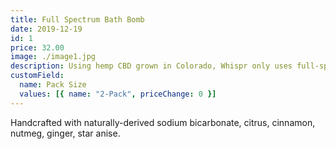 ```yaml
---
title: Full Spectrum Bath Bomb
date: 2019-12-19
id: 1
price: 32.00
image: ./image1.jpg
description: Using hemp CBD grown in Colorado, Whispr only uses full-spectrum extracts of the highest quality with therapeutic essential oil blends.
customField:
  name: Pack Size
  values: [{ name: "2-Pack", priceChange: 0 }]
---
```


Handcrafted with naturally-derived sodium bicarbonate, citrus, cinnamon, nutmeg, ginger, star anise.
